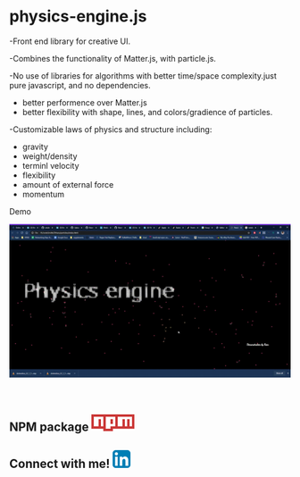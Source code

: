 
# physics-engine.js<br/>

-Front end library for creative UI. <br/>

-Combines the functionality of Matter.js, with particle.js.  <br/>

-No use of libraries for algorithms with better time/space complexity.just pure javascript, and no dependencies. <br/>
   - better performence over Matter.js
   - better flexibility with shape, lines, and colors/gradience of particles. <br/>
   
-Customizable laws of physics and structure including: 
   - gravity <br/>
   - weight/density <br/>
   - terminl velocity <br/>
   - flexibility <br/>
   - amount of external force <br/>
   - momentum <br/>

 Demo
 
![PE demo](./demo.gif)<br/>
<br/>
<br/>
## NPM package   [<img src="./npmlogo.png">](https://www.npmjs.com/package/physics-engine.js)
## Connect with me! [<img src="./linkedin.png">](https://www.linkedin.com/in/keon-w-kim/)
                  

